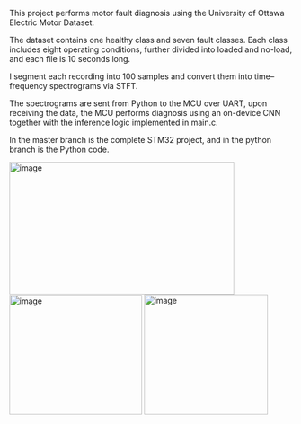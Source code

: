 This project performs motor fault diagnosis using the University of Ottawa Electric Motor Dataset. 

The dataset contains one healthy class and seven fault classes. Each class includes eight operating conditions, further divided into loaded and no-load, and each file is 10 seconds long.

I segment each recording into 100 samples and convert them into time–frequency spectrograms via STFT.

The spectrograms are sent from Python to the MCU over UART, upon receiving the data, the MCU performs diagnosis using an on-device CNN together with the inference logic implemented in main.c.

In the master branch is the complete STM32 project, and in the python branch is the Python code.



 <img width="400" height="236" alt="image" src="https://github.com/user-attachments/assets/3c7ac6c6-b27e-473c-a099-6d1977b6c647" />  <img width="236" height="213" alt="image" src="https://github.com/user-attachments/assets/d7e5b568-44ef-48a1-b2d7-8de79d2e7154" />  <img width="220" height="214" alt="image" src="https://github.com/user-attachments/assets/c677160e-ada9-45ed-a751-060515095fe4" />



